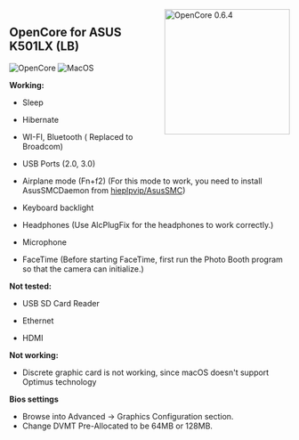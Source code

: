 <img align="right" src="https://github.com/acidanthera/OpenCorePkg/raw/master/Docs/Logos/OpenCore_with_text_Small.png" alt="OpenCore 0.6.4" width="225">


## OpenCore for ASUS K501LX (LB) 

![OpenCore](https://img.shields.io/badge/OpenCore-v0.6.4-brightgreen)
![MacOS](https://img.shields.io/badge/Mac%20OS-v11.0.1%20(20B29)-brightgreen)


**Working:**

- Sleep
  
- Hibernate
  
- WI-FI, Bluetooth ( Replaced to Broadcom)
  
- USB Ports (2.0, 3.0)

- Airplane mode (Fn+f2) (For this mode to work, you need to install AsusSMCDaemon from [hieplpvip/AsusSMC](https://github.com/hieplpvip/AsusSMC))
  
- Keyboard backlight
  
- Headphones (Use AlcPlugFix for the headphones to work correctly.)
  
- Microphone
  
- FaceTime (Before starting FaceTime, first run the Photo Booth program so that the camera can initialize.)  

**Not tested:**

- USB SD Card Reader
  
- Ethernet

- HDMI 

**Not working:**

- Discrete graphic card is not working, since macOS doesn't support Optimus technology

**Bios settings**

- Browse into Advanced -> Graphics Configuration section.
- Change DVMT Pre-Allocated to be 64MB or 128MB.
